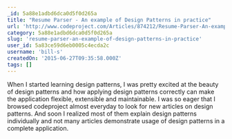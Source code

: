 ```yaml
---
_id: 5a88e1adbd6dca0d5f0d265a
title: "Resume Parser - An example of Design Patterns in practice"
url: 'http://www.codeproject.com/Articles/874212/Resume-Parser-An-example-of-Design-Patterns-in-pra'
category: 5a88e1adbd6dca0d5f0d265a
slug: 'resume-parser-an-example-of-design-patterns-in-practice'
user_id: 5a83ce59d6eb0005c4ecda2c
username: 'bill-s'
createdOn: '2015-06-27T09:35:58.000Z'
tags: []
---
```


When I started learning design patterns, I was pretty excited at the beauty of design patterns and how applying design patterns correctly can make the application flexible, extensible and maintainable. I was so eager that I browsed codeproject almost everyday to look for new articles on design patterns. And soon I realized most of them explain design patterns individually and not many articles demonstrate usage of design patterns in a complete application.
